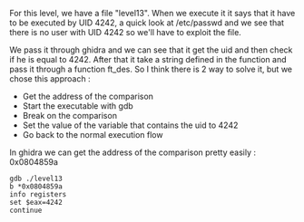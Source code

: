 For this level, we have a file "level13".
When we execute it it says that it have to be executed by UID 4242, a quick look at /etc/passwd and we see that there is no user with UID 4242 so we'll have to exploit the file.

We pass it through ghidra and we can see that it get the uid and then check if he is equal to 4242.
After that it take a string defined in the function and pass it through a function ft_des.
So I think there is 2 way to solve it, but we chose this approach :
- Get the address of the comparison
- Start the executable with gdb
- Break on the comparison
- Set the value of the variable that contains the uid to 4242
- Go back to the normal execution flow

In ghidra we can get the address of the comparison pretty easily : 0x0804859a
```
gdb ./level13
b *0x0804859a
info registers
set $eax=4242
continue
```